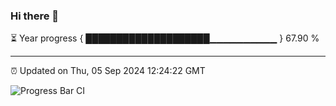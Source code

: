 ### Hi there 👋

⏳ Year progress { ████████████████████▁▁▁▁▁▁▁▁▁▁ } 67.90 %

---

⏰ Updated on Thu, 05 Sep 2024 12:24:22 GMT

![Progress Bar CI](https://github.com/liununu/liununu/workflows/Progress%20Bar%20CI/badge.svg)

